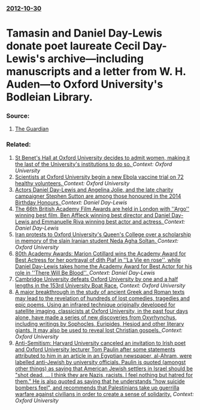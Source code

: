 ### [2012-10-30](/news/2012/10/30/index.md)

# Tamasin and Daniel Day-Lewis donate poet laureate Cecil Day-Lewis's archive&mdash;including manuscripts and a letter from W. H. Auden&mdash;to Oxford University's Bodleian Library. 




### Source:

1. [The Guardian](http://www.guardian.co.uk/books/2012/oct/30/cecil-day-lewis-letters-oxford)

### Related:

1. [St Benet's Hall at Oxford University decides to admit women, making it the last of the University's institutions to do so. ](/news/2015/06/4/st-benet-s-hall-at-oxford-university-decides-to-admit-women-making-it-the-last-of-the-university-s-institutions-to-do-so.md) _Context: Oxford University_
2. [Scientists at Oxford University begin a new Ebola vaccine trial on 72 healthy volunteers. ](/news/2015/01/6/scientists-at-oxford-university-begin-a-new-ebola-vaccine-trial-on-72-healthy-volunteers.md) _Context: Oxford University_
3. [Actors Daniel Day-Lewis and Angelina Jolie, and the late charity campaigner Stephen Sutton are among those honoured in the 2014 Birthday Honours. ](/news/2014/06/13/actors-daniel-day-lewis-and-angelina-jolie-and-the-late-charity-campaigner-stephen-sutton-are-among-those-honoured-in-the-2014-birthday-hon.md) _Context: Daniel Day-Lewis_
4. [The 66th British Academy Film Awards are held in London with ''Argo'' winning best film, Ben Affleck winning best director and Daniel Day-Lewis and Emmanuelle Riva winning best actor and actress. ](/news/2013/02/10/the-66th-british-academy-film-awards-are-held-in-london-with-argo-winning-best-film-ben-affleck-winning-best-director-and-daniel-day-le.md) _Context: Daniel Day-Lewis_
5. [ Iran protests to Oxford University's Queen's College over a scholarship in memory of the slain Iranian student Neda Agha Soltan. ](/news/2009/11/11/iran-protests-to-oxford-university-s-queen-s-college-over-a-scholarship-in-memory-of-the-slain-iranian-student-neda-agha-soltan.md) _Context: Oxford University_
6. [ 80th Academy Awards: Marion Cotillard wins the Academy Award for Best Actress for her portrayal of dith Piaf in ''La Vie en rose'', while Daniel Day-Lewis takes home the Academy Award for Best Actor for his role in ''There Will Be Blood''. ](/news/2008/02/24/80th-academy-awards-p-marion-cotillard-wins-the-academy-award-for-best-actress-for-her-portrayal-of-edith-piaf-in-la-vie-en-rose-while.md) _Context: Daniel Day-Lewis_
7. [ Cambridge University defeats Oxford University by one and a half lengths in the 153rd University Boat Race.](/news/2007/04/7/cambridge-university-defeats-oxford-university-by-one-and-a-half-lengths-in-the-153rd-university-boat-race.md) _Context: Oxford University_
8. [ A major breakthrough in the study of ancient Greek and Roman texts may lead to the revelation of hundreds of lost comedies, tragedies and epic poems. Using an infrared technique originally developed for satellite imaging, classicists at Oxford University, in the past four days alone, have made a series of new  discoveries from Oxyrhynchus, including writings by Sophocles, Euripides, Hesiod and other literary giants. It may also be used to reveal lost Christian gospels. ](/news/2005/04/17/a-major-breakthrough-in-the-study-of-ancient-greek-and-roman-texts-may-lead-to-the-revelation-of-hundreds-of-lost-comedies-tragedies-and-e.md) _Context: Oxford University_
9. [Anti-Semitism: Harvard University canceled an invitation to Irish poet and Oxford University lecturer Tom Paulin after some statements attributed to him in an article in an Egyptian newspaper, al-Ahram, were labelled anti-Jewish by university officials. Paulin is quoted (amongst other things) as saying that American Jewish settlers in Israel should be "shot dead.&nbsp;... I think they are Nazis, racists. I feel nothing but hatred for them." He is also quoted as saying that he understands "how suicide bombers feel", and recommends that Palestinians take up guerrilla warfare against civilians in order to create a sense of solidarity.](/news/2002/11/12/anti-semitism-harvard-university-canceled-an-invitation-to-irish-poet-and-oxford-university-lecturer-tom-paulin-after-some-statements-attri.md) _Context: Oxford University_
